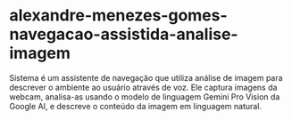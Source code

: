 # alexandre-menezes-gomes-navegacao-assistida-analise-imagem
Sistema é um assistente de navegação que utiliza análise de imagem para descrever o ambiente ao usuário através de voz. Ele captura imagens da webcam, analisa-as usando o modelo de linguagem Gemini Pro Vision da Google AI, e descreve o conteúdo da imagem em linguagem natural.
